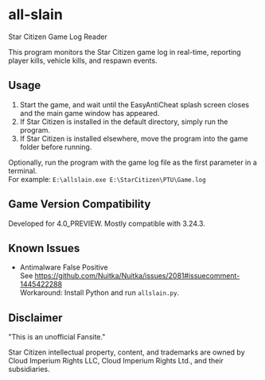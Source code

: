 # all-slain
Star Citizen Game Log Reader

This program monitors the Star Citizen game log in real-time, reporting player kills, vehicle kills, and respawn events.

## Usage
1. Start the game, and wait until the EasyAntiCheat splash screen closes and the main game window has appeared.
2. If Star Citizen is installed in the default directory, simply run the program.
2. If Star Citizen is installed elsewhere, move the program into the game folder before running.

Optionally, run the program with the game log file as the first parameter in a terminal.  
For example: `E:\allslain.exe E:\StarCitizen\PTU\Game.log`

## Game Version Compatibility
Developed for 4.0_PREVIEW. Mostly compatible with 3.24.3.

## Known Issues
* Antimalware False Positive  
See https://github.com/Nuitka/Nuitka/issues/2081#issuecomment-1445422288  
Workaround: Install Python and run `allslain.py`.

## Disclaimer

"This is an unofficial Fansite."

Star Citizen intellectual property, content, and trademarks are owned by Cloud Imperium Rights LLC, Cloud Imperium Rights Ltd., and their subsidiaries.
